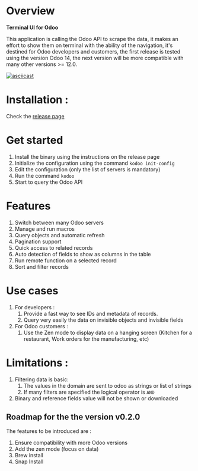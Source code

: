 # Overview

**Terminal UI for Odoo**

This application is calling the Odoo API to scrape the data, it makes an effort to show them on terminal with the ability of the navigation, it's destined for Odoo developers and customers, the first release is tested using the version Odoo 14, the next version will be more compatible with many other versions >= 12.0.


[![asciicast](https://asciinema.org/a/430567.svg)](https://asciinema.org/a/430567)

# Installation :

Check the [release page](https://github.com/chermed/kodoo/releases)  

# Get started

1. Install the binary using the instructions on the release page
2. Initialize the configuration using the command `kodoo init-config` 
3. Edit the configuration (only the list of servers is mandatory)
4. Run the command `kodoo`
5. Start to query the Odoo API


# Features

1. Switch between many Odoo servers
2. Manage and run macros
3. Query objects and automatic refresh
4. Pagination support
5. Quick access to related records
6. Auto detection of fields to show as columns in the table
7. Run remote function on a selected record
8. Sort and filter records

# Use cases 

1. For developers :
   1. Provide a fast way to see IDs and metadata of records.
   2. Query very easily the data on invisible objects and invisible fields
2. For Odoo customers :
   1. Use the Zen mode to display data on a hanging screen (Kitchen for a restaurant, Work orders for the manufacturing, etc)

# Limitations :

1. Filtering data is basic:
   1. The values in the domain are sent to odoo as strings or list of strings
   2. If many filters are specified the logical operator is `AND`
2. Binary and reference fields value will not be shown or downloaded


## Roadmap for the the version v0.2.0

The features to be introduced are :

1.  Ensure compatibility with more Odoo versions
2.  Add the zen mode (focus on data)  
3.  Brew install
4.  Snap Install
